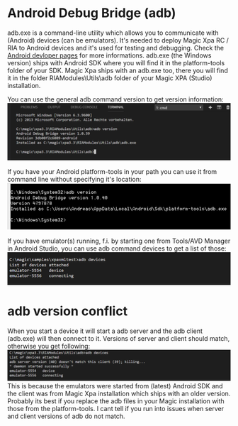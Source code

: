 # Android Debug Bridge (adb)
adb.exe is a command-line utility which allows you to communicate with (Android) devices (can be emulators). It's needed to deploy Magic Xpa RC / RIA to Android devices and it's used for testing and debugging. Check the [Android devloper pages](https://developer.android.com/studio/command-line/adb) for more informations. adb.exe (the Windows version) ships with Android SDK where you will find it in the platform-tools folder of your SDK. Magic Xpa ships with an adb.exe too, there you will find it in the folder RIAModules\Utils\adb folder of your Magic XPA (Studio) installation.  

You can use the general adb command version to get version information: 
![adb version](adb_version.png) 

If you have your Android platform-tools in your path you can use it from command line without specifying it's location: 
![adb version (sdk)](adb_version2.png) 

If you have emulator(s) running, f.i. by starting one from Tools/AVD Manager in Android Studio, you can use adb command devices to get a list of those: 
![adb devices](adb_devices.png)

# adb version conflict
When you start a device it will start a adb server and the adb client (adb.exe) will then connect to it. Versions of server and client should match, otherwise you get following: 
![adb versionconflict](adb_versionconflict.png) 
This is because the emulators were started from (latest) Android SDK and the client was from Magic Xpa installation which ships with an older version. Probably its best if you replace the adb files in your Magic installation with those from the platform-tools. I cant tell if you run into issues when server and client versions of adb do not match. 






